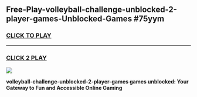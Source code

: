 
## Free-Play-volleyball-challenge-unblocked-2-player-games-Unblocked-Games #75yym
<h3>
<a href="https://news.freeplayer.one?title=volleyball-challenge-unblocked-2-player-games&ref=8M">CLICK TO PLAY</a></h3>
<hr>

<h3>
<a href="https://news.freeplayer.one?title=volleyball-challenge-unblocked-2-player-games&ref=8M">CLICK 2 PLAY</a>
  
</h3>

<a href="https://news.freeplayer.one?title=volleyball-challenge-unblocked-2-player-games&ref=8M"><img src="https://clearcache.store/games.png"></a>


**volleyball-challenge-unblocked-2-player-games games unblocked: Your Gateway to Fun and Accessible Online Gaming**
